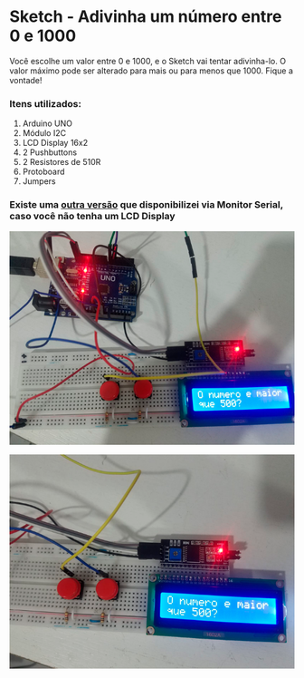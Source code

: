 # Sketch - Adivinha um número entre 0 e 1000

Você escolhe um valor entre 0 e 1000, e o Sketch vai tentar adivinha-lo.
O valor máximo pode ser alterado para mais ou para menos que 1000. Fique a vontade!

### Itens utilizados:
1. Arduino UNO
2. Módulo I2C
3. LCD Display 16x2
3. 2 Pushbuttons
4. 2 Resistores de 510R
5. Protoboard
6. Jumpers

### Existe uma [outra versão](https://github.com/danilofariadutra/Arduino/tree/master/Adivinha_Numero) que disponibilizei via Monitor Serial, caso você não tenha um LCD Display

![](img/img1.png)

![](img/img2.png)
